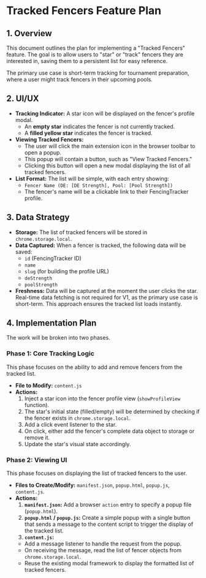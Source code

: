 # Tracked Fencers Feature Plan

## 1. Overview

This document outlines the plan for implementing a "Tracked Fencers" feature. The goal is to allow users to "star" or "track" fencers they are interested in, saving them to a persistent list for easy reference.

The primary use case is short-term tracking for tournament preparation, where a user might track fencers in their upcoming pools.

## 2. UI/UX

- **Tracking Indicator:** A star icon will be displayed on the fencer's profile modal.
  - An **empty star** indicates the fencer is not currently tracked.
  - A **filled yellow star** indicates the fencer is tracked.
- **Viewing Tracked Fencers:**
  - The user will click the main extension icon in the browser toolbar to open a popup.
  - This popup will contain a button, such as "View Tracked Fencers."
  - Clicking this button will open a new modal displaying the list of all tracked fencers.
- **List Format:** The list will be simple, with each entry showing:
  - `Fencer Name (DE: [DE Strength], Pool: [Pool Strength])`
  - The fencer's name will be a clickable link to their FencingTracker profile.

## 3. Data Strategy

- **Storage:** The list of tracked fencers will be stored in `chrome.storage.local`.
- **Data Captured:** When a fencer is tracked, the following data will be saved:
  - `id` (FencingTracker ID)
  - `name`
  - `slug` (for building the profile URL)
  - `deStrength`
  - `poolStrength`
- **Freshness:** Data will be captured at the moment the user clicks the star. Real-time data fetching is not required for V1, as the primary use case is short-term. This approach ensures the tracked list loads instantly.

## 4. Implementation Plan

The work will be broken into two phases.

### Phase 1: Core Tracking Logic

This phase focuses on the ability to add and remove fencers from the tracked list.

- **File to Modify:** `content.js`
- **Actions:**
  1.  Inject a star icon into the fencer profile view (`showProfileView` function).
  2.  The star's initial state (filled/empty) will be determined by checking if the fencer exists in `chrome.storage.local`.
  3.  Add a click event listener to the star.
  4.  On click, either add the fencer's complete data object to storage or remove it.
  5.  Update the star's visual state accordingly.

### Phase 2: Viewing UI

This phase focuses on displaying the list of tracked fencers to the user.

- **Files to Create/Modify:** `manifest.json`, `popup.html`, `popup.js`, `content.js`.
- **Actions:**
  1.  **`manifest.json`:** Add a browser `action` entry to specify a popup file (`popup.html`).
  2.  **`popup.html` / `popup.js`:** Create a simple popup with a single button that sends a message to the content script to trigger the display of the tracked list.
  3.  **`content.js`:**
     - Add a message listener to handle the request from the popup.
     - On receiving the message, read the list of fencer objects from `chrome.storage.local`.
     - Reuse the existing modal framework to display the formatted list of tracked fencers.
